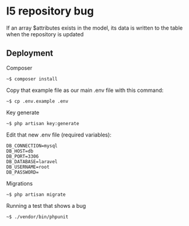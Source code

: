 # l5 repository bug
If an array $attributes exists in the model, its data is written to the table when the repository is updated

## Deployment
Composer
 ```
~$ composer install
```

Copy that example file as our main .env file with this command:
 ```
~$ cp .env.example .env
```
Key generate
```
~$ php artisan key:generate
```
Edit that new .env file (required variables):
 ```
DB_CONNECTION=mysql
DB_HOST=db
DB_PORT=3306
DB_DATABASE=laravel
DB_USERNAME=root
DB_PASSWORD=

```
Migrations
```
~$ php artisan migrate
```
Running a test that shows a bug
```
~$ ./vendor/bin/phpunit
```

